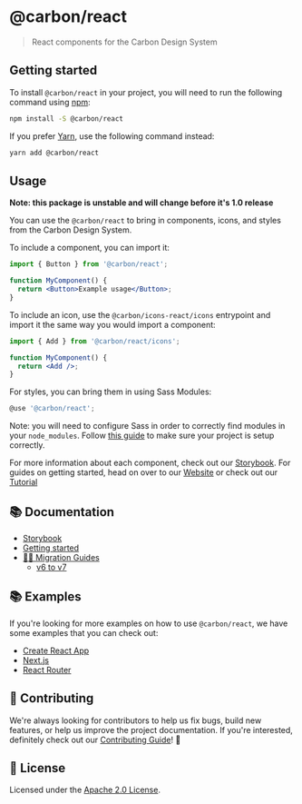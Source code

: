 # @carbon/react

> React components for the Carbon Design System

## Getting started

To install `@carbon/react` in your project, you will need to run the following
command using [npm](https://www.npmjs.com/):

```bash
npm install -S @carbon/react
```

If you prefer [Yarn](https://yarnpkg.com/en/), use the following command
instead:

```bash
yarn add @carbon/react
```

## Usage

**Note: this package is unstable and will change before it's 1.0 release**

You can use the `@carbon/react` to bring in components, icons, and styles from
the Carbon Design System.

To include a component, you can import it:

```jsx
import { Button } from '@carbon/react';

function MyComponent() {
  return <Button>Example usage</Button>;
}
```

To include an icon, use the `@carbon/icons-react/icons` entrypoint and import it
the same way you would import a component:

```jsx
import { Add } from '@carbon/react/icons';

function MyComponent() {
  return <Add />;
}
```

For styles, you can bring them in using Sass Modules:

```jsx
@use '@carbon/react';
```

Note: you will need to configure Sass in order to correctly find modules in your
`node_modules`. Follow [this guide](./docs/sass.md#configuration) to make sure
your project is setup correctly.

For more information about each component, check out our
[Storybook](https://react.carbondesignsystem.com). For guides on getting
started, head on over to our
[Website](https://www.carbondesignsystem.com/get-started/develop/react) or check
out our
[Tutorial](https://www.carbondesignsystem.com/developing/react-tutorial/overview/)

## :books: Documentation

- [Storybook](https://react.carbondesignsystem.com)
- [Getting started](https://www.carbondesignsystem.com/get-started/develop/react)
- [🏃‍♀️ Migration Guides](./docs/migration)
  - [v6 to v7](./docs/migration/migrate-to-7.x.md)

## 📚 Examples

If you're looking for more examples on how to use `@carbon/react`, we
have some examples that you can check out:

- [Create React App](./examples/create-react-app)
- [Next.js](./examples/next)
- [React Router](./examples/react-router)

## 🙌 Contributing

We're always looking for contributors to help us fix bugs, build new features,
or help us improve the project documentation. If you're interested, definitely
check out our [Contributing Guide](/.github/CONTRIBUTING.md)! 👀

## 📝 License

Licensed under the [Apache 2.0 License](/LICENSE).
